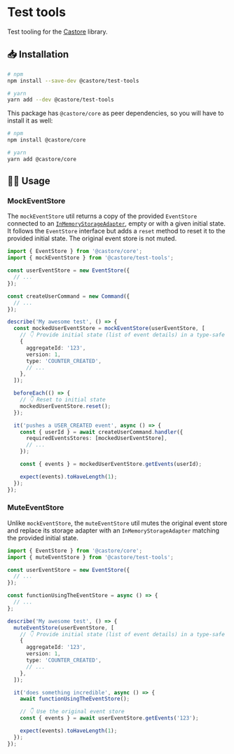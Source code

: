 # Test tools

Test tooling for the [Castore](https://github.com/castore-dev/castore) library.

## 📥 Installation

```bash
# npm
npm install --save-dev @castore/test-tools

# yarn
yarn add --dev @castore/test-tools
```

This package has `@castore/core` as peer dependencies, so you will have to install it as well:

```bash
# npm
npm install @castore/core

# yarn
yarn add @castore/core
```

## 👩‍💻 Usage

### MockEventStore

The `mockEventStore` util returns a copy of the provided `EventStore` connected to an [`InMemoryStorageAdapter`](https://github.com/castore-dev/castore/tree/main/packages/inmemory-event-storage-adapter), empty or with a given initial state. It follows the `EventStore` interface but adds a `reset` method to reset it to the provided initial state. The original event store is not muted.

```ts
import { EventStore } from '@castore/core';
import { mockEventStore } from '@castore/test-tools';

const userEventStore = new EventStore({
  // ...
});

const createUserCommand = new Command({
  // ...
});

describe('My awesome test', () => {
  const mockedUserEventStore = mockEventStore(userEventStore, [
    // 👇 Provide initial state (list of event details) in a type-safe way
    {
      aggregateId: '123',
      version: 1,
      type: 'COUNTER_CREATED',
      // ...
    },
  ]);

  beforeEach(() => {
    // 👇 Reset to initial state
    mockedUserEventStore.reset();
  });

  it('pushes a USER_CREATED event', async () => {
    const { userId } = await createUserCommand.handler({
      requiredEventsStores: [mockedUserEventStore],
      // ...
    });

    const { events } = mockedUserEventStore.getEvents(userId);

    expect(events).toHaveLength(1);
  });
});
```

### MuteEventStore

Unlike `mockEventStore`, the `muteEventStore` util mutes the original event store and replace its storage adapter with an `InMemoryStorageAdapter` matching the provided initial state.

```ts
import { EventStore } from '@castore/core';
import { muteEventStore } from '@castore/test-tools';

const userEventStore = new EventStore({
  // ...
});

const functionUsingTheEventStore = async () => {
  // ...
};

describe('My awesome test', () => {
  muteEventStore(userEventStore, [
    // 👇 Provide initial state (list of event details) in a type-safe way
    {
      aggregateId: '123',
      version: 1,
      type: 'COUNTER_CREATED',
      // ...
    },
  ]);

  it('does something incredible', async () => {
    await functionUsingTheEventStore();

    // 👇 Use the original event store
    const { events } = await userEventStore.getEvents('123');

    expect(events).toHaveLength(1);
  });
});
```
